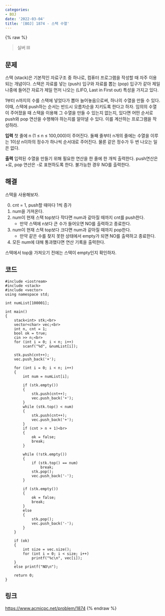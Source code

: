 ```yaml
---
categories:
- BOJ
date: '2022-03-04'
title: '[BOJ] 1874 - 스택 수열'
---
```


{% raw %}
>실버 III

## 문제
스택 (stack)은 기본적인 자료구조 중 하나로, 컴퓨터 프로그램을 작성할 때 자주 이용되는 개념이다. 스택은 자료를 넣는 (push) 입구와 자료를 뽑는 (pop) 입구가 같아 제일 나중에 들어간 자료가 제일 먼저 나오는 (LIFO, Last in First out) 특성을 가지고 있다.

1부터 n까지의 수를 스택에 넣었다가 뽑아 늘어놓음으로써, 하나의 수열을 만들 수 있다. 이때, 스택에 push하는 순서는 반드시 오름차순을 지키도록 한다고 하자. 임의의 수열이 주어졌을 때 스택을 이용해 그 수열을 만들 수 있는지 없는지, 있다면 어떤 순서로 push와 pop 연산을 수행해야 하는지를 알아낼 수 있다. 이를 계산하는 프로그램을 작성하라.

**입력**
첫 줄에 n (1 ≤ n ≤ 100,000)이 주어진다. 둘째 줄부터 n개의 줄에는 수열을 이루는 1이상 n이하의 정수가 하나씩 순서대로 주어진다. 물론 같은 정수가 두 번 나오는 일은 없다.

**출력**
입력된 수열을 만들기 위해 필요한 연산을 한 줄에 한 개씩 출력한다. push연산은 +로, pop 연산은 -로 표현하도록 한다. 불가능한 경우 NO를 출력한다.

##  해결
스택을 사용해보자.

0. cnt = 1, push할 때마다 1씩 증가
1. num을 가져온다.
2. num이 현재 스택 top보다 작다면 num과 같아질 때까지 cnt를 push한다.
	- 만약 스택에 n보다 큰 수가 들어오면 NO를 출력하고 종료한다.
3. num이 현재 스택 top보다 크다면 num과 같아질 때까지 pop한다.
	- 만약 같은 수를 찾지 못한 상태에서 empty가 되면 NO를 출력하고 종료한다.
4. 모든 num에 대해 통과했다면 연산 기록을 출력한다.

스택에서 top을 가져오기 전에는 스택이 empty인지 확인하자.

## 코드
```
#include <iostream>
#include <stack>
#include <vector>
using namespace std;

int numList[100001];

int main()
{
	stack<int> stk;<br>
	vector<char> vec;<br>
	int n, cnt = 1;
	bool ok = true;
	cin >> n;<br>
	for (int i = 0; i < n; i++)
		scanf("%d", &numList[i]);

	stk.push(cnt++);
	vec.push_back('+');

	for (int i = 0; i < n; i++)
	{
		int num = numList[i];

		if (stk.empty())
		{
			stk.push(cnt++);
			vec.push_back('+');
		}
		while (stk.top() < num)
		{
			stk.push(cnt++);
			vec.push_back('+');
		}
		if (cnt > n + 1)<br>
		{
			ok = false;
			break;
		}

		while (!stk.empty())
		{
			if (stk.top() == num)
				break;
			stk.pop();
			vec.push_back('-');
		}

		if (stk.empty())
		{
			ok = false;
			break;
		}
		else
		{
			stk.pop();
			vec.push_back('-');
		}
	}

	if (ok)
	{
		int size = vec.size();
		for (int i = 0; i < size; i++)
			printf("%c\n", vec[i]);
	}
	else printf("NO\n");

	return 0;
}
```

## 링크
https://www.acmicpc.net/problem/1874
{% endraw %}